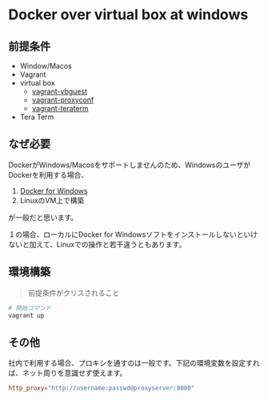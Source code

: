 # Docker over virtual box at windows

## 前提条件

* Window/Macos
* Vagrant
* virtual box
    * [vagrant-vbguest](https://github.com/dotless-de/vagrant-vbguest)
    * [vagrant-proxyconf](https://github.com/tmatilai/vagrant-proxyconf)
    * [vagrant-teraterm](https://github.com/tiibun/vagrant-teraterm)
* Tera Term

## なぜ必要

DockerがWindows/Macosをサポートしませんのため、WindowsのユーザがDockerを利用する場合、

1. [Docker for Windows](https://docs.docker.com/docker-for-windows/)
2. LinuxのVM上で構築

が一般だと思います。

１の場合、ローカルにDocker for Windowsソフトをインストールしないといけないと加えて、Linuxでの操作と若干違うともあります。

## 環境構築

> 前提条件がクリスされること

```powershell
# 開始コマンド
vagrant up
```

## その他
社内で利用する場合、プロキシを通すのは一般です。下記の環境変数を設定すれば、ネット周りを意識せず使えます。

```conf
http_proxy="http://username:passwd@proxyserver:8080"
```
